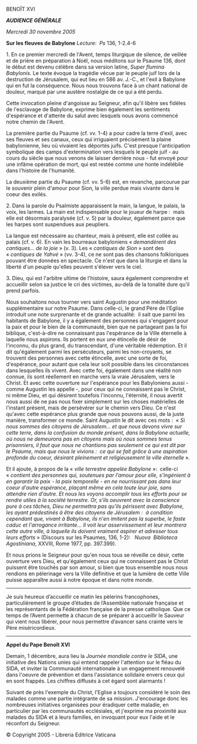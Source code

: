 BENOÎT XVI

***AUDIENCE GÉNÉRALE***

*Mercredi 30 novembre 2005*

**Sur les fleuves de Babylone** *Lecture*:  *Ps* 136, 1-2.4-6

1. En ce premier mercredi de l'Avent, temps liturgique de silence, de veillée et de prière en préparation à Noël, nous méditons sur le Psaume 136, dont le début est devenu célèbre dans sa version latine, *Super flumina Babylonis*. Le texte évoque la tragédie vécue par le peuple juif lors de la destruction de Jérusalem, qui eut lieu en 586 av. J.-C., et l'exil à Babylone qui en fut la conséquence. Nous nous trouvons face à un chant national de douleur, marqué par une austère nostalgie de ce qui a été perdu.

Cette invocation pleine d'angoisse au Seigneur, afin qu'il libère ses fidèles de l'esclavage de Babylone, exprime bien également les sentiments d'espérance et d'attente du salut avec lesquels nous avons commencé notre chemin de l'Avent.

La première partie du Psaume (cf. vv. 1-4) a pour cadre la terre d'exil, avec ses fleuves et ses canaux, ceux qui irriguaient précisément la plaine babylonienne, lieu où vivaient les déportés juifs. C'est presque l'anticipation symbolique des camps d'extermination vers lesquels le peuple juif - au cours du siècle que nous venons de laisser derrière nous - fut envoyé pour une infâme opération de mort, qui est restée comme une honte indélébile dans l'histoire de l'humanité.

La deuxième partie du Psaume (cf. vv. 5-6) est, en revanche, parcourue par le souvenir plein d'amour pour Sion, la ville perdue mais vivante dans le coeur des exilés.

2. Dans la parole du Psalmiste apparaissent la main, la langue, le palais, la voix, les larmes. La main est indispensable pour le joueur de harpe :  mais elle est désormais paralysée (cf. v. 5) par la douleur, également parce que les harpes sont suspendues aux peupliers.

La langue est nécessaire au chanteur, mais à présent, elle est collée au palais (cf. v. 6). En vain les bourreaux babyloniens « *demandèrent des cantiques... de la joie* » (v. 3). Les « *cantiques de Sion* » sont des « *cantiques de Yahvé* » (vv. 3-4), ce ne sont pas des chansons folkloriques pouvant être données en spectacle. Ce n'est que dans la liturgie et dans la liberté d'un peuple qu'elles peuvent s'élever vers le ciel.

3. Dieu, qui est l'arbitre ultime de l'histoire, saura également comprendre et accueillir selon sa justice le cri des victimes, au-delà de la tonalité dure qu'il prend parfois.

Nous souhaitons nous tourner vers saint Augustin pour une méditation supplémentaire sur notre Psaume. Dans celle-ci, le grand Père de l'Eglise introduit une note surprenante et de grande actualité:  il sait que parmi les habitants de Babylone, il y a également des personnes qui s'engagent pour la paix et pour le bien de la communauté, bien que ne partageant pas la foi biblique, c'est-à-dire ne connaissant pas l'espérance de la Ville éternelle à laquelle nous aspirons. Ils portent en eux une étincelle de désir de l'inconnu, du plus grand, du transcendant, d'une véritable rédemption. Et il dit qu'également parmi les persécuteurs, parmi les non-croyants, se trouvent des personnes avec cette étincelle, avec une sorte de foi, d'espérance, pour autant que cela leur soit possible dans les circonstances dans lesquelles ils vivent. Avec cette foi, également dans une réalité non connue, ils sont réellement en marche vers la vraie Jérusalem, vers le Christ. Et avec cette ouverture sur l'espérance pour les Babyloniens aussi - comme Augustin les appelle -, pour ceux qui ne connaissent pas le Christ, ni même Dieu, et qui désirent toutefois l'inconnu, l'éternité, il nous avertit nous aussi de ne pas nous fixer simplement sur les choses matérielles de l'instant présent, mais de persévérer sur le chemin vers Dieu. Ce n'est qu'avec cette espérance plus grande que nous pouvons aussi, de la juste manière, transformer ce monde. Saint Augustin le dit avec ces mots :  « *Si nous sommes des citoyens de Jérusalem... et que nous devons vivre sur cette terre, dans la confusion du monde présent, dans la Babylone actuelle, où nous ne demeurons pas en citoyens mais où nous sommes tenus prisonniers, il faut que nous ne chantions pas seulement ce qui est dit par le Psaume, mais que nous le vivions :  ce qui se fait grâce à une aspiration profonde du coeur, désirant pleinement et religieusement la ville éternelle* ».

Et il ajoute, à propos de la « *ville terrestre appelée Babylone* »:  celle-ci « *contient des personnes qui, soutenues par l'amour pour elle, s'ingénient à en garantir la paix - la paix temporelle - en ne nourrissant pas dans leur coeur d'autre espérance, plaçant même en cela toute leur joie, sans attendre rien d'autre. Et nous les voyons accomplir tous les efforts pour se rendre utiles à la société terrestre. Or, s'ils oeuvrent avec la conscience pure à ces tâches, Dieu ne permettra pas qu'ils périssent avec Babylone, les ayant prédestinés à être des citoyens de Jérusalem :  à condition cependant que, vivant à Babylone, ils n'en imitent pas la superbe, le faste caduc et l'arrogance irritante... Il voit leur asservissement et leur montrera cette autre ville, à laquelle ils doivent vraiment aspirer et adresser tous leurs efforts* » (Discours sur les Psaumes, 136, 1-2):   *Nuova  Biblioteca  Agostiniana*, XXVIII, Rome 1977, pp. 397.399).

Et nous prions le Seigneur pour qu'en nous tous se réveille ce désir, cette ouverture vers Dieu, et qu'également ceux qui ne connaissent pas le Christ puissent être touchés par son amour, si bien que tous ensemble nous nous rendions en pèlerinage vers la Ville définitive et que la lumière de cette Ville puisse apparaître aussi à notre époque et dans notre monde.

* * *

Je suis heureux d’accueillir ce matin les pèlerins francophones, particulièrement le groupe d’études de l’Assemblée nationale française et les représentants de la Fédération française de la presse catholique. Que ce temps de l’Avent permette à chacun de se préparer à accueillir le Sauveur qui vient nous libérer, pour nous permettre d’avancer sans crainte vers le Père miséricordieux.

* * *

**Appel du Pape Benoît XVI**

Demain, 1 décembre, aura lieu la *Journée mondiale contre le SIDA*, une initiative des Nations unies qui entend rappeler l'attention sur le fléau du SIDA, et inviter la Communauté internationale à un engagement renouvelé dans l'oeuvre de prévention et dans l'assistance solidaire envers ceux qui en sont frappés. Les chiffres diffusés à cet égard sont alarmants !

Suivant de près l'exemple du Christ, l'Eglise a toujours considéré le soin des malades comme une partie intégrante de sa mission. J'encourage donc les nombreuses initiatives organisées pour éradiquer cette maladie, en particulier par les communautés ecclésiales, et j'exprime ma proximité aux malades du SIDA et à leurs familles, en invoquant pour eux l'aide et le réconfort du Seigneur.

© Copyright 2005 - Libreria Editrice Vaticana